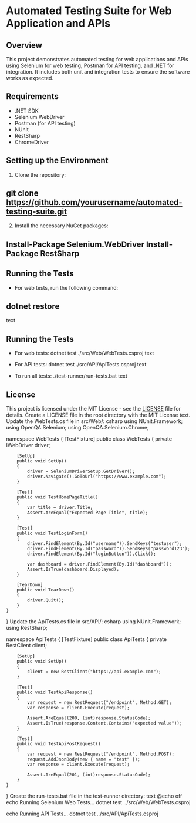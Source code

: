 # Automated Testing Suite for Web Application and APIs

## Overview
This project demonstrates automated testing for web applications and APIs using Selenium for web testing, Postman for API testing, and .NET for integration. It includes both unit and integration tests to ensure the software works as expected.

## Requirements
- .NET SDK
- Selenium WebDriver
- Postman (for API testing)
- NUnit
- RestSharp
- ChromeDriver

## Setting up the Environment
1. Clone the repository:
## git clone https://github.com/yourusername/automated-testing-suite.git
2. Install the necessary NuGet packages:
## Install-Package Selenium.WebDriver Install-Package RestSharp
## Running the Tests
- For web tests, run the following command:
## dotnet restore
text

## Running the Tests
- For web tests:
dotnet test ./src/Web/WebTests.csproj
text

- For API tests:
dotnet test ./src/API/ApiTests.csproj
text

- To run all tests:
./test-runner/run-tests.bat
text

## License
This project is licensed under the MIT License - see the [LICENSE](LICENSE) file for details.
Create a LICENSE file in the root directory with the MIT License text.
Update the WebTests.cs file in src/Web/:
csharp
using NUnit.Framework;
using OpenQA.Selenium;
using OpenQA.Selenium.Chrome;

namespace WebTests
{
    [TestFixture]
    public class WebTests
    {
        private IWebDriver driver;

        [SetUp]
        public void SetUp()
        {
            driver = SeleniumDriverSetup.GetDriver();
            driver.Navigate().GoToUrl("https://www.example.com");
        }

        [Test]
        public void TestHomePageTitle()
        {
            var title = driver.Title;
            Assert.AreEqual("Expected Page Title", title);
        }

        [Test]
        public void TestLoginForm()
        {
            driver.FindElement(By.Id("username")).SendKeys("testuser");
            driver.FindElement(By.Id("password")).SendKeys("password123");
            driver.FindElement(By.Id("loginButton")).Click();

            var dashboard = driver.FindElement(By.Id("dashboard"));
            Assert.IsTrue(dashboard.Displayed);
        }

        [TearDown]
        public void TearDown()
        {
            driver.Quit();
        }
    }
}
Update the ApiTests.cs file in src/API/:
csharp
using NUnit.Framework;
using RestSharp;

namespace ApiTests
{
    [TestFixture]
    public class ApiTests
    {
        private RestClient client;

        [SetUp]
        public void SetUp()
        {
            client = new RestClient("https://api.example.com");
        }

        [Test]
        public void TestApiResponse()
        {
            var request = new RestRequest("/endpoint", Method.GET);
            var response = client.Execute(request);

            Assert.AreEqual(200, (int)response.StatusCode);
            Assert.IsTrue(response.Content.Contains("expected value"));
        }

        [Test]
        public void TestApiPostRequest()
        {
            var request = new RestRequest("/endpoint", Method.POST);
            request.AddJsonBody(new { name = "test" });
            var response = client.Execute(request);

            Assert.AreEqual(201, (int)response.StatusCode);
        }
    }
}
Create the run-tests.bat file in the test-runner directory:
text
@echo off
echo Running Selenium Web Tests...
dotnet test ../src/Web/WebTests.csproj

echo Running API Tests...
dotnet test ../src/API/ApiTests.csproj
